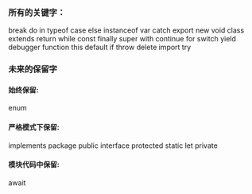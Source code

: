 ### 所有的关键字：

break do in typeof
case else instanceof var
catch export new void
class extends return while
const finally super with
continue for switch yield
debugger function this
default if throw
delete import try

### 未来的保留字

#### 始终保留:

enum

#### 严格模式下保留:

implements package public
interface protected static
let private

#### 模块代码中保留:

await
